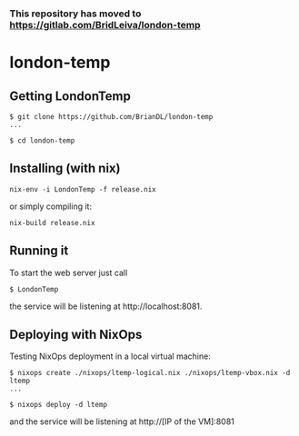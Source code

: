 ### This repository has moved to https://gitlab.com/BridLeiva/london-temp

# london-temp

## Getting LondonTemp

```` 
$ git clone https://github.com/BrianDL/london-temp
...

$ cd london-temp
````

## Installing (with nix)

````
nix-env -i LondonTemp -f release.nix
````

or simply compiling it:

````
nix-build release.nix
````

## Running it

To start the web server just call
````
$ LondonTemp
````
the service will be listening at http://localhost:8081.

## Deploying with NixOps

Testing NixOps deployment in a local virtual machine:
````
$ nixops create ./nixops/ltemp-logical.nix ./nixops/ltemp-vbox.nix -d ltemp
...

$ nixops deploy -d ltemp
````

and the service will be listening at http://[IP of the VM]:8081
